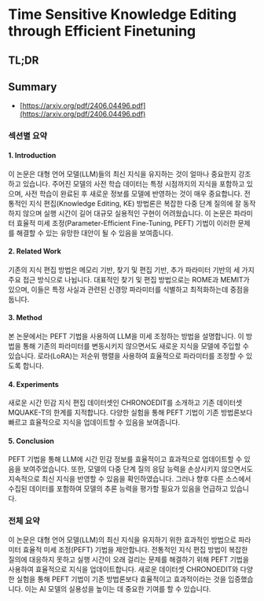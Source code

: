 # Time Sensitive Knowledge Editing through Efficient Finetuning
## TL;DR
## Summary
- [https://arxiv.org/pdf/2406.04496.pdf](https://arxiv.org/pdf/2406.04496.pdf)

### 섹션별 요약

#### 1. Introduction

이 논문은 대형 언어 모델(LLM)들의 최신 지식을 유지하는 것이 얼마나 중요한지 강조하고 있습니다. 주어진 모델의 사전 학습 데이터는 특정 시점까지의 지식을 포함하고 있으며, 사전 학습이 완료된 후 새로운 정보를 모델에 반영하는 것이 매우 중요합니다. 전통적인 지식 편집(Knowledge Editing, KE) 방법론은 복잡한 다중 단계 질의에 잘 동작하지 않으며 실행 시간이 길어 대규모 실용적인 구현이 어려웠습니다. 이 논문은 파라미터 효율적 미세 조정(Parameter-Efficient Fine-Tuning, PEFT) 기법이 이러한 문제를 해결할 수 있는 유망한 대안이 될 수 있음을 보여줍니다.

#### 2. Related Work

기존의 지식 편집 방법은 메모리 기반, 찾기 및 편집 기반, 추가 파라미터 기반의 세 가지 주요 접근 방식으로 나뉩니다. 대표적인 찾기 및 편집 방법으로는 ROME과 MEMIT가 있으며, 이들은 특정 사실과 관련된 신경망 파라미터를 식별하고 최적화하는데 중점을 둡니다.

#### 3. Method

본 논문에서는 PEFT 기법을 사용하여 LLM을 미세 조정하는 방법을 설명합니다. 이 방법을 통해 기존의 파라미터를 변동시키지 않으면서도 새로운 지식을 모델에 주입할 수 있습니다. 로라(LoRA)는 저순위 행렬을 사용하여 효율적으로 파라미터를 조정할 수 있도록 합니다.

#### 4. Experiments

새로운 시간 민감 지식 편집 데이터셋인 CHRONOEDIT를 소개하고 기존 데이터셋 MQUAKE-T의 한계를 지적합니다. 다양한 실험을 통해 PEFT 기법이 기존 방법론보다 빠르고 효율적으로 지식을 업데이트할 수 있음을 보여줍니다. 

#### 5. Conclusion

PEFT 기법을 통해 LLM에 시간 민감 정보를 효율적이고 효과적으로 업데이트할 수 있음을 보여주었습니다. 또한, 모델의 다중 단계 질의 응답 능력을 손상시키지 않으면서도 지속적으로 최신 지식을 반영할 수 있음을 확인하였습니다. 그러나 향후 다른 소스에서 수집된 데이터를 포함하여 모델의 추론 능력을 평가할 필요가 있음을 언급하고 있습니다.

### 전체 요약

이 논문은 대형 언어 모델(LLM)의 최신 지식을 유지하기 위한 효과적인 방법으로 파라미터 효율적 미세 조정(PEFT) 기법을 제안합니다. 전통적인 지식 편집 방법이 복잡한 질의에 대응하지 못하고 실행 시간이 오래 걸리는 문제를 해결하기 위해 PEFT 기법을 사용하여 효율적으로 지식을 업데이트합니다. 새로운 데이터셋 CHRONOEDIT와 다양한 실험을 통해 PEFT 기법이 기존 방법론보다 효율적이고 효과적이라는 것을 입증했습니다. 이는 AI 모델의 실용성을 높이는 데 중요한 기여를 할 수 있습니다.